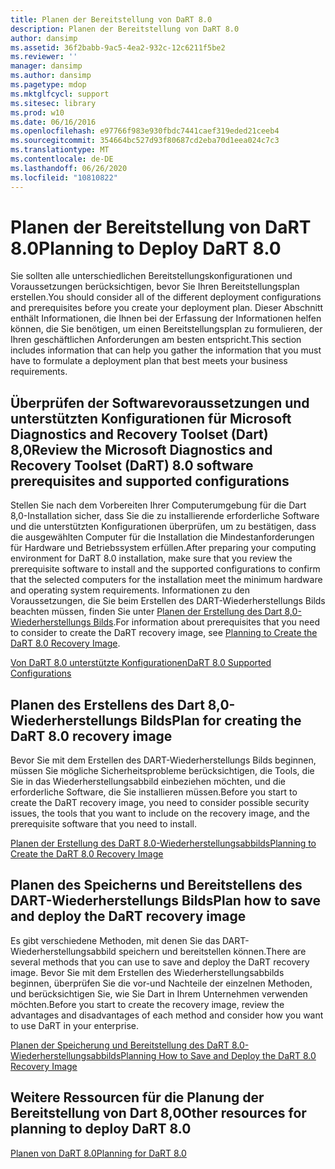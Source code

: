 ```yaml
---
title: Planen der Bereitstellung von DaRT 8.0
description: Planen der Bereitstellung von DaRT 8.0
author: dansimp
ms.assetid: 36f2babb-9ac5-4ea2-932c-12c6211f5be2
ms.reviewer: ''
manager: dansimp
ms.author: dansimp
ms.pagetype: mdop
ms.mktglfcycl: support
ms.sitesec: library
ms.prod: w10
ms.date: 06/16/2016
ms.openlocfilehash: e97766f983e930fbdc7441caef319eded21ceeb4
ms.sourcegitcommit: 354664bc527d93f80687cd2eba70d1eea024c7c3
ms.translationtype: MT
ms.contentlocale: de-DE
ms.lasthandoff: 06/26/2020
ms.locfileid: "10810822"
---
```

# <span data-ttu-id="d37c9-103">Planen der Bereitstellung von DaRT 8.0</span><span class="sxs-lookup"><span data-stu-id="d37c9-103">Planning to Deploy DaRT 8.0</span></span>


<span data-ttu-id="d37c9-104">Sie sollten alle unterschiedlichen Bereitstellungskonfigurationen und Voraussetzungen berücksichtigen, bevor Sie Ihren Bereitstellungsplan erstellen.</span><span class="sxs-lookup"><span data-stu-id="d37c9-104">You should consider all of the different deployment configurations and prerequisites before you create your deployment plan.</span></span> <span data-ttu-id="d37c9-105">Dieser Abschnitt enthält Informationen, die Ihnen bei der Erfassung der Informationen helfen können, die Sie benötigen, um einen Bereitstellungsplan zu formulieren, der Ihren geschäftlichen Anforderungen am besten entspricht.</span><span class="sxs-lookup"><span data-stu-id="d37c9-105">This section includes information that can help you gather the information that you must have to formulate a deployment plan that best meets your business requirements.</span></span>

## <span data-ttu-id="d37c9-106">Überprüfen der Softwarevoraussetzungen und unterstützten Konfigurationen für Microsoft Diagnostics and Recovery Toolset (Dart) 8,0</span><span class="sxs-lookup"><span data-stu-id="d37c9-106">Review the Microsoft Diagnostics and Recovery Toolset (DaRT) 8.0 software prerequisites and supported configurations</span></span>


<span data-ttu-id="d37c9-107">Stellen Sie nach dem Vorbereiten Ihrer Computerumgebung für die Dart 8,0-Installation sicher, dass Sie die zu installierende erforderliche Software und die unterstützten Konfigurationen überprüfen, um zu bestätigen, dass die ausgewählten Computer für die Installation die Mindestanforderungen für Hardware und Betriebssystem erfüllen.</span><span class="sxs-lookup"><span data-stu-id="d37c9-107">After preparing your computing environment for DaRT 8.0 installation, make sure that you review the prerequisite software to install and the supported configurations to confirm that the selected computers for the installation meet the minimum hardware and operating system requirements.</span></span> <span data-ttu-id="d37c9-108">Informationen zu den Voraussetzungen, die Sie beim Erstellen des DART-Wiederherstellungs Bilds beachten müssen, finden Sie unter [Planen der Erstellung des Dart 8,0-Wiederherstellungs Bilds](planning-to-create-the-dart-80-recovery-image-dart-8.md).</span><span class="sxs-lookup"><span data-stu-id="d37c9-108">For information about prerequisites that you need to consider to create the DaRT recovery image, see [Planning to Create the DaRT 8.0 Recovery Image](planning-to-create-the-dart-80-recovery-image-dart-8.md).</span></span>

[<span data-ttu-id="d37c9-109">Von DaRT 8.0 unterstützte Konfigurationen</span><span class="sxs-lookup"><span data-stu-id="d37c9-109">DaRT 8.0 Supported Configurations</span></span>](dart-80-supported-configurations-dart-8.md)

## <span data-ttu-id="d37c9-110">Planen des Erstellens des Dart 8,0-Wiederherstellungs Bilds</span><span class="sxs-lookup"><span data-stu-id="d37c9-110">Plan for creating the DaRT 8.0 recovery image</span></span>


<span data-ttu-id="d37c9-111">Bevor Sie mit dem Erstellen des DART-Wiederherstellungs Bilds beginnen, müssen Sie mögliche Sicherheitsprobleme berücksichtigen, die Tools, die Sie in das Wiederherstellungsabbild einbeziehen möchten, und die erforderliche Software, die Sie installieren müssen.</span><span class="sxs-lookup"><span data-stu-id="d37c9-111">Before you start to create the DaRT recovery image, you need to consider possible security issues, the tools that you want to include on the recovery image, and the prerequisite software that you need to install.</span></span>

[<span data-ttu-id="d37c9-112">Planen der Erstellung des DaRT 8.0-Wiederherstellungsabbilds</span><span class="sxs-lookup"><span data-stu-id="d37c9-112">Planning to Create the DaRT 8.0 Recovery Image</span></span>](planning-to-create-the-dart-80-recovery-image-dart-8.md)

## <span data-ttu-id="d37c9-113">Planen des Speicherns und Bereitstellens des DART-Wiederherstellungs Bilds</span><span class="sxs-lookup"><span data-stu-id="d37c9-113">Plan how to save and deploy the DaRT recovery image</span></span>


<span data-ttu-id="d37c9-114">Es gibt verschiedene Methoden, mit denen Sie das DART-Wiederherstellungsabbild speichern und bereitstellen können.</span><span class="sxs-lookup"><span data-stu-id="d37c9-114">There are several methods that you can use to save and deploy the DaRT recovery image.</span></span> <span data-ttu-id="d37c9-115">Bevor Sie mit dem Erstellen des Wiederherstellungsabbilds beginnen, überprüfen Sie die vor-und Nachteile der einzelnen Methoden, und berücksichtigen Sie, wie Sie Dart in Ihrem Unternehmen verwenden möchten.</span><span class="sxs-lookup"><span data-stu-id="d37c9-115">Before you start to create the recovery image, review the advantages and disadvantages of each method and consider how you want to use DaRT in your enterprise.</span></span>

[<span data-ttu-id="d37c9-116">Planen der Speicherung und Bereitstellung des DaRT 8.0-Wiederherstellungsabbilds</span><span class="sxs-lookup"><span data-stu-id="d37c9-116">Planning How to Save and Deploy the DaRT 8.0 Recovery Image</span></span>](planning-how-to-save-and-deploy-the-dart-80-recovery-image-dart-8.md)

## <span data-ttu-id="d37c9-117">Weitere Ressourcen für die Planung der Bereitstellung von Dart 8,0</span><span class="sxs-lookup"><span data-stu-id="d37c9-117">Other resources for planning to deploy DaRT 8.0</span></span>


[<span data-ttu-id="d37c9-118">Planen von DaRT 8.0</span><span class="sxs-lookup"><span data-stu-id="d37c9-118">Planning for DaRT 8.0</span></span>](planning-for-dart-80-dart-8.md)

 

 





